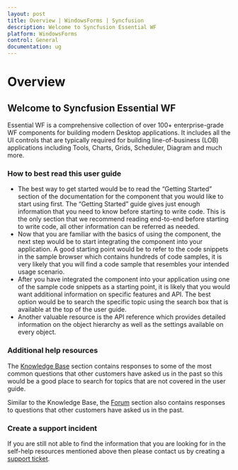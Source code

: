 ```yaml
---
layout: post
title: Overview | WindowsForms | Syncfusion
description: Welcome to Syncfusion Essential WF
platform: WindowsForms
control: General
documentation: ug
---
```


# Overview

## Welcome to Syncfusion Essential WF

Essential WF is a comprehensive collection of over 100+ enterprise-grade WF components for building modern Desktop applications. It includes all the UI controls that are typically required for building line-of-business (LOB) applications including Tools, Charts, Grids, Scheduler, Diagram and much more.

### How to best read this user guide

* The best way to get started would be to read the “Getting Started” section of the documentation for the component that you would like to start using first. The “Getting Started” guide gives just enough information that you need to know before starting to write code. This is the only section that we recommend reading end-to-end before starting to write code, all other information can be referred as needed.
* Now that you are familiar with the basics of using the component, the next step would be to start integrating the component into your application. A good starting point would be to refer to the code snippets in the sample browser which contains hundreds of code samples, it is very likely that you will find a code sample that resembles your intended usage scenario.
* After you have integrated the component into your application using one of the sample code snippets as a starting point, it is likely that you would want additional information on specific features and API. The best option would be to search the specific topic using the search box that is available at the top of the user guide.
* Another valuable resource is the API reference which provides detailed information on the object hierarchy as well as the settings available on every object.
### Additional help resources


The [Knowledge Base](http://www.syncfusion.com/kb/windowsforms# "") section contains responses to some of the most common questions that other customers have asked us in the past so this would be a good place to search for topics that are not covered in the user guide.

Similar to the Knowledge Base, the [Forum](http://www.syncfusion.com/forums/windowsforms# "") section also contains responses to questions that other customers have asked us in the past.

### Create a support incident

If you are still not able to find the information that you are looking for in the self-help resources mentioned above then please contact us by creating a [support ticket](https://www.syncfusion.com/support/directtrac/incidents# "").

